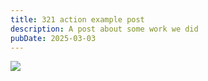 ```yaml
---
title: 321 action example post
description: A post about some work we did
pubDate: 2025-03-03
---
```


![](https://i.imgur.com/eFcn55Q.gif)
